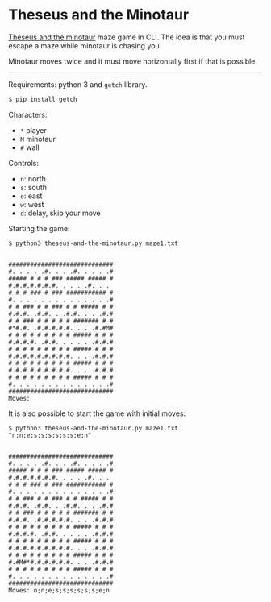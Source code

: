 # Theseus and the Minotaur

[Theseus and the minotaur](https://en.wikipedia.org/wiki/Theseus_and_the_Minotaur)
maze game in CLI. The idea is that you must escape a maze while minotaur is
chasing you.

Minotaur moves twice and it must move horizontally first if that is possible.

---

Requirements: python 3 and `getch` library.

```sh
$ pip install getch
```

Characters:

- `*` player
- `M` minotaur
- `#` wall

Controls:

- `n`: north
- `s`: south
- `e`: east
- `w`: west
- `d`: delay, skip your move

Starting the game:

```
$ python3 theseus-and-the-minotaur.py maze1.txt


#############################
#. . . . .#. . . .#. . . . .#
##### # # # ### ##### ##### #
#.#.#.#.#.#.#. . . . .#. . .
# # # ### # ### ########### #
#. . . . . . . . . . . . . .#
# # ### # # ### # # ##### # #
#.#.#. .#.#. . .#.#. . . .#.#
# # ### # # # # # ####### # #
#*#.#. .#.#.#.#.#. . . .#.#M#
# # # # # # # # # ##### # # #
#.#.#.#. .#.#. . . . . .#.#.#
# # # # # # # # # ##### # # #
#.#.#.#.#.#.#.#.#. . . .#.#.#
# # # # # # # # # ##### # # #
#.#.#.#.#.#.#.#.#. . . .#.#.#
# # # # # # # # # ##### # # #
#. . . . . . . . . . . . . .#
#############################
Moves:
```

It is also possible to start the game with initial moves:

```
$ python3 theseus-and-the-minotaur.py maze1.txt "n;n;e;s;s;s;s;s;s;e;n"


#############################
#. . . . .#. . . .#. . . . .#
##### # # # ### ##### ##### #
#.#.#.#.#.#.#. . . . .#. . .
# # # ### # ### ########### #
#. . . . . . . . . . . . . .#
# # ### # # ### # # ##### # #
#.#.#. .#.#. . .#.#. . . .#.#
# # ### # # # # # ####### # #
#.#.#. .#.#.#.#.#. . . .#.#.#
# # # # # # # # # ##### # # #
#.#.#.#. .#.#. . . . . .#.#.#
# # # # # # # # # ##### # # #
#.#.#.#.#.#.#.#.#. . . .#.#.#
# # # # # # # # # ##### # # #
#.#M#*#.#.#.#.#.#. . . .#.#.#
# # # # # # # # # ##### # # #
#. . . . . . . . . . . . . .#
#############################
Moves: n;n;e;s;s;s;s;s;s;e;n
```
